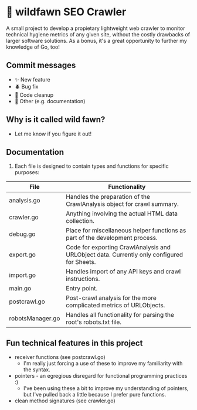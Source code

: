 # 🦌 wildfawn SEO Crawler

A small project to develop a propietary lightweight web crawler to monitor technical hygiene metrics of any given site, without the costly drawbacks of larger software solutions. As a bonus, it's a great opportunity to further my knowledge of Go, too!

## Commit messages
- ✨ New feature
- 🪲 Bug fix
- 🧹 Code cleanup
- 📖 Other (e.g. documentation)

## Why is it called wild fawn?
- Let me know if you figure it out!

## Documentation
1. Each file is designed to contain types and functions for specific purposes:

| File             | Functionality                                                                              |
| ---------------- | ------------------------------------------------------------------------------------------ |
| analysis.go      | Handles the preparation of the CrawlAnalysis object for crawl summary.                     |
| crawler.go       | Anything involving the actual HTML data collection.                                        |
| debug.go         | Place for miscellaneous helper functions as part of the development process.               |
| export.go        | Code for exporting CrawlAnalysis and URLObject data. Currently only configured for Sheets. |
| import.go        | Handles import of any API keys and crawl instructions.                                     |
| main.go          | Entry point.                                                                               |
| postcrawl.go     | Post-crawl analysis for the more complicated metrics of URLObjects.                        |
| robotsManager.go | Handles all functionality for parsing the root's robots.txt file.                          |

## Fun technical features in this project
- receiver functions (see postcrawl.go)
    - I'm really just forcing a use of these to improve my familiarity with the syntax.
- pointers - an egregious disregard for functional programming practices :)
    - I've been using these a bit to improve my understanding of pointers, but I've pulled back a little because I prefer pure functions.
- clean method signatures (see crawler.go)